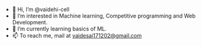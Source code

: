 - 👋 Hi, I’m @vaidehi-cell
- 👀 I’m interested in Machine learning, Competitive programming and Web Development.
- 🌱 I’m currently learning basics of ML.
- 📫 To reach me, mail at vaidesai171202@gmail.com

<!---
vaidehi-cell/vaidehi-cell is a ✨ special ✨ repository because its `README.md` (this file) appears on your GitHub profile.
You can click the Preview link to take a look at your changes.
--->
